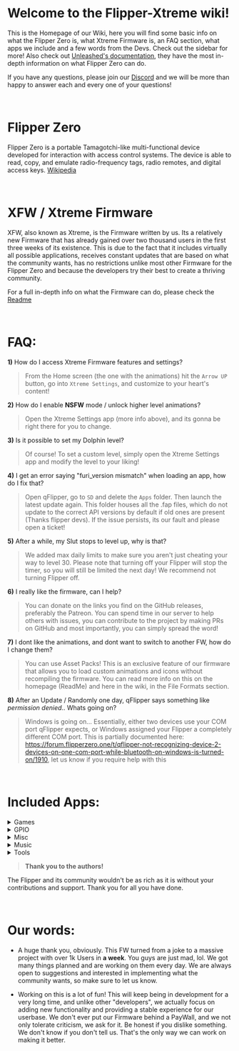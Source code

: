 # Welcome to the Flipper-Xtreme wiki!

This is the Homepage of our Wiki, here you will find some basic info on what the Flipper Zero is, what Xtreme Firmware is, an FAQ section, what apps we include and a few words from the Devs. Check out the sidebar for more! Also check out [Unleashed's documentation](https://github.com/DarkFlippers/unleashed-firmware/tree/dev/documentation), they have the most in-depth information on what Flipper Zero can do.

If you have any questions, please join our [Discord](https://discord.gg/flipper-xtreme) and we will be more than happy to answer each and every one of your questions!

<br>

# Flipper Zero
Flipper Zero is a portable Tamagotchi-like multi-functional device developed for interaction with access control systems. The device is able to read, copy, and emulate radio-frequency tags, radio remotes, and digital access keys. [Wikipedia](https://en.wikipedia.org/wiki/Flipper_Zero)

<br>

# XFW / Xtreme Firmware
XFW, also known as Xtreme, is the Firmware written by us. Its a relatively new Firmware that has already gained over two thousand users in the first three weeks of its existence. This is due to the fact that it includes virtually all possible applications, receives constant updates that are based on what the community wants, has no restrictions unlike most other Firmware for the Flipper Zero and because the developers try their best to create a thriving community.

For a full in-depth info on what the Firmware can do, please check the [Readme](https://github.com/ClaraCrazy/Flipper-Xtreme#xfw---xtreme-firmware-for-the-flipper-zero)

<br>

# FAQ:
**1)** How do I access Xtreme Firmware features and settings?
> From the Home screen (the one with the animations) hit the `Arrow UP` button, go into `Xtreme Settings`, and customize to your heart's content!

**2)** How do I enable **NSFW** mode / unlock higher level animations?
> Open the Xtreme Settings app (more info above), and its gonna be right there for you to change.

**3)** Is it possible to set my Dolphin level?
> Of course! To set a custom level, simply open the Xtreme Settings app and modify the level to your liking!

**4)** I get an error saying "furi_version mismatch" when loading an app, how do I fix that?
> Open qFlipper, go to `SD` and delete the `Apps` folder. Then launch the latest update again. This folder houses all the .fap files, which do not update to the correct API versions by default if old ones are present (Thanks flipper devs). If the issue persists, its our fault and please open a ticket!

**5)** After a while, my Slut stops to level up, why is that?
> We added max daily limits to make sure you aren't just cheating your way to level 30. Please note that turning off your Flipper will stop the timer, so you will still be limited the next day! We recommend not turning Flipper off.

**6)** I really like the firmware, can I help?
> You can donate on the links you find on the GitHub releases, preferably the Patreon. You can spend time in our server to help others with issues, you can contribute to the project by making PRs on GitHub and most importantly, you can simply spread the word!

**7)** I dont like the animations, and dont want to switch to another FW, how do I change them?
> You can use Asset Packs! This is an exclusive feature of our firmware that allows you to load custom animations and icons without recompiling the firmware. You can read more info on this on the homepage (ReadMe) and here in the wiki, in the File Formats section.

**8)** After an Update / Randomly one day, qFlipper says something like *permission denied*.. Whats going on?
> Windows is going on... Essentially, either two devices use your COM port qFlipper expects, or Windows assigned your Flipper a completely different COM port. This is partially documented here: <https://forum.flipperzero.one/t/qflipper-not-recognizing-device-2-devices-on-one-com-port-while-bluetooth-on-windows-is-turned-on/1910>, let us know if you require help with this

<br>

# Included Apps:

<details>
<summary>Games</summary>

- [2048](https://github.com/eugene-kirzhanov/flipper-zero-2048-game)
- [Arkanoid](https://github.com/DarkFlippers/unleashed-firmware/tree/dev/applications/plugins/arkanoid)
- [Asteroids](https://github.com/SimplyMinimal/FlipperZero-Asteroids)
- [BlackJack](https://github.com/teeebor/flipper_games)
- Multi Dice - In-house
- [Doom](https://github.com/p4nic4ttack/doom-flipper-zero/)
- [Flappy Bird](https://github.com/DroomOne/flipperzero-firmware/tree/dev/applications/flappy_bird)
- [Pong](https://github.com/nmrr/flipperzero-pong)
- [Game 15](https://github.com/x27/flipperzero-game15)
- [Game of Life](https://github.com/tgxn/flipperzero-firmware/blob/dev/applications/game_of_life/game_of_life.c)
- Heap Defence - Author Unknown
- [Mandelbrot Set](https://github.com/Possibly-Matt/flipperzero-firmware-wPlugins)
- [Minesweeper](https://github.com/panki27/minesweeper)
- [Snake Game](https://github.com/flipperdevices/flipperzero-firmware/tree/dev/applications/plugins/snake_game)
- [Solitaire](https://github.com/teeebor/flipper_games)
- [Tamagotchi](https://github.com/DroomOne/flipperzero-tamagotch-p1)
- Tanks
- [Tetris](https://github.com/jeffplang/flipperzero-firmware/tree/tetris_game/applications/tetris_game)
- [Tic Tac Toe](https://github.com/gotnull/flipperzero-firmware-wPlugins/tree/420/applications/plugins/tictactoe_game)
- [Video Poker](https://github.com/PixlEmly/flipperzero-firmware-testing/blob/420/applications/VideoPoker/poker.c)
- [Yatzee](https://github.com/emfleak/flipperzero-yatzee)
- Zombiez

</details>

<details>
<summary>GPIO</summary>

- [[BH1750] Lightmeter](https://github.com/oleksiikutuzov/flipperzero-lightmeter)
- [[BMI160] Air Mouse](https://github.com/ginkage/FlippAirMouse/)
- [[ESP32] WiFi Marauder](https://github.com/0xchocolate/flipperzero-firmware-with-wifi-marauder-companion)
- [[ESP8266] Deauther](https://github.com/Timmotools/flipperzero_esp8266_deautherv2)
- [[ESP8266] IFTTT Virtual Button](https://github.com/Ferrazzi/FlipperZero_IFTTT_Virtual_Button)
- [ESP8266] WiFi (Deauther) v2
- [[GPIO] Flashlight](https://github.com/xMasterX/flipper-flashlight)
- [GPIO] Geiger Counter
- [GPIO] Intervalometer
- [[GPIO] Reader (Aurelic)](https://github.com/aureli1c/flipperzero_GPIO_read)
- [[GPIO] Reader (biotinker)](https://github.com/biotinker/flipperzero-gpioreader)
- [[GPIO] Sentry Safe](https://github.com/H4ckd4ddy/flipperzero-sentry-safe-plugin)
- [[HC-SR] Dist. Sensor](https://github.com/Sanqui/flipperzero-firmware/tree/59656ca5fb644e0d4484259986b86a0b963f323d/applications/hc_sr04)
- [[GPIO] i2c Tools](https://github.com/NaejEL/flipperzero-i2ctools)
- [[NMEA] GPS](https://github.com/ezod/flipperzero-gps)
- [[NRF24] Mouse Jacker](https://github.com/mothball187/flipperzero-nrf24/tree/main/mousejacker)
- [[NRF24] Scanner](https://github.com/vad7/nrf24scan)
- [[NRF24] Sniffer](https://github.com/mothball187/flipperzero-nrf24/tree/main/nrfsniff)
- [[RC2014] ColecoVision](https://github.com/ezod/flipperzero-rc2014-coleco)
- [GPIO] Signal Generator
- [[UART] Echo](https://github.com/flipperdevices/flipperzero-firmware/pull/831)
- [UART] Terminal
- [GPIO] Unitemp
- [WiFi] Scanner
- [[GPIO] Wii EC Analyser](https://github.com/csBlueChip/FlipperZero_WiiEC)

</details>

<details>
<summary>Misc</summary>

- [Authenticator](https://github.com/akopachov/flipper-zero_authenticator)
- [Barcode Generator](https://github.com/McAzzaMan/flipperzero-firmware/tree/UPC-A_Barcode_Generator/applications/barcode_generator)
- Brainfuck
- [Caesar Cipher](https://github.com/panki27/caesar-cipher)
- Calculator - In house / notIntense
- [Clock](https://github.com/kowalski7cc/flipperzero-firmware/tree/clock-v1) / In house
- [Countdown Timer](https://github.com/0w0mewo/fpz_cntdown_timer)
- [Counter](https://github.com/Krulknul/dolphin-counter)
- [Hex Viewer](https://github.com/QtRoS/flipper-zero-hex-viewer)
- [Morse Code](https://github.com/DarkFlippers/unleashed-firmware/pull/144)
- [Multi Converter](https://github.com/theisolinearchip/flipperzero_stuff/tree/main/applications/multi_converter)
- Nightstand Clock
- Orgasmotron
- [Paint](https://github.com/n-o-T-I-n-s-a-n-e)
- Rubik's Cube Scrambler
- [Text Viewer](https://github.com/kowalski7cc/flipper-zero-text-viewer)
- [USB HID Autofire](https://github.com/pbek/usb_hid_autofire)

</details>

<details>
<summary>Music</summary>

- [BPM Tapper](https://github.com/panki27/bpm-tapper)
- [Metronome](https://github.com/panki27/Metronome)
- Music Beeper - Author Unknown
- [Music Player](https://github.com/flipperdevices/flipperzero-firmware/pull/1189)
- [Ocarina](https://github.com/invalidna-me/flipperzero-ocarina)
- [SAM (Software Automatic Mouth)](https://github.com/ctoth/SAM)
- [Tuning Fork](https://github.com/besya/flipperzero-tuning-fork)
- Wav Player - In house
- [Zero Tracker](https://github.com/DrZlo13/flipper-zero-music-tracker)

</details>

<details>
<summary>Tools</summary>

- [Bluetooth Remote](https://github.com/flipperdevices/flipperzero-firmware/pull/1330)
- [CLI-GUI Bridge](https://github.com/ranchordo/flipperzero-cli-bridge)
- [DAP Link](https://github.com/flipperdevices/flipperzero-firmware/pull/1897)
- [Dolphin Backup & Restorer](https://github.com/flipperdevices/flipperzero-firmware/pull/1384)
- [DTMF Dolphin](https://github.com/litui/dtmf_dolphin)
- [iButton Fuzzer](https://github.com/DarkFlippers/unleashed-firmware)
- [NFC Magic](https://github.com/flipperdevices/flipperzero-firmware/pull/1966)
- [Password Generator](https://github.com/anakod/flipper_passgen)
- [PicoPass Reader](https://github.com/flipperdevices/flipperzero-firmware/pull/1366)
- [POCSAG Pager](https://github.com/xMasterX/flipper-pager)
- Pomodoro
- [ProtoView](https://github.com/antirez/protoview)
- QR Code
- [RFID Fuzzer](https://github.com/RogueMaster/flipperzero-firmware-wPlugins/pull/245)
- [Spectrum Analyzer](https://github.com/jolcese/flipperzero-firmware/tree/spectrum/applications/spectrum_analyzer)
- SPI Mem Manager
- [Sub-Ghz Bruteforcer](https://github.com/derskythe/flipperzero-subbrute/tree/master)
- [USB Remote](https://github.com/flipperdevices/flipperzero-firmware/pull/1330)
- Weather Station

</details>

> **Thank you to the authors!**

The Flipper and its community wouldn't be as rich as it is without your contributions and support. Thank you for all you have done.

<br>

# Our words:

- A huge thank you, obviously. This FW turned from a joke to a massive project with over 1k Users in **a week**. You guys are just mad, lol. We got many things planned and are working on them every day. We are always open to suggestions and interested in implementing what the community wants, so make sure to let us know.

- Working on this is a lot of fun! This will keep being in development for a very long time, and unlike other "developers", we actually focus on adding new functionality and providing a stable experience for our userbase. We don't ever put our Firmware behind a PayWall, and we not only tolerate criticism, we ask for it. Be honest if you dislike something. We don't know if you don't tell us. That's the only way we can work on making it better.